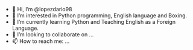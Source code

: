 - 👋 Hi, I’m @lopezdario98
- 👀 I’m interested in Python programming, English language and Boxing. 
- 🌱 I’m currently learning Python and Teaching English as a Foreign Language.
- 💞️ I’m looking to collaborate on ...
- 📫 How to reach me: ...

<!---
lopezdario98/lopezdario98 is a ✨ special ✨ repository because its `README.md` (this file) appears on your GitHub profile.
You can click the Preview link to take a look at your changes.
--->
